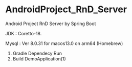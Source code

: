 # AndroidProject_RnD_Server
Android Project RnD Server by Spring Boot

JDK : Coretto-18.  

Mysql : Ver 8.0.31 for macos13.0 on arm64 (Homebrew)

1. Gradle Dependecy Run
2. Build DemoApplication(1)
